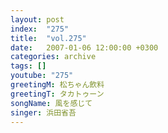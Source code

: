 ```yaml
---
layout: post
index:  "275"
title:  "vol.275"
date:   2007-01-06 12:00:00 +0300
categories: archive
tags: []
youtube: "275"
greetingM: 松ちゃん飲料
greetingT: タカトゥーン
songName: 風を感じて
singer: 浜田省吾
---
```

